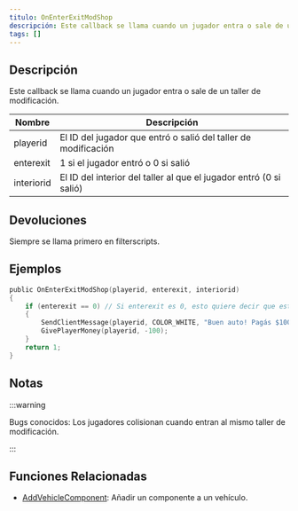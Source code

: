 ```yaml
---
titulo: OnEnterExitModShop
descripción: Este callback se llama cuando un jugador entra o sale de un taller de modificación.
tags: []
---
```


<VersionWarn name='callback' version='SA-MP 0.3a' />

## Descripción

Este callback se llama cuando un jugador entra o sale de un taller de modificación.

| Nombre     | Descripción                                                                  |
| ---------- | ---------------------------------------------------------------------------- |
| playerid   | El ID del jugador que entró o salió del taller de modificación               |
| enterexit  | 1 si el jugador entró o 0 si salió                                           |
| interiorid | El ID del interior del taller al que el jugador entró (0 si salió)           |

## Devoluciones

Siempre se llama primero en filterscripts.

## Ejemplos

```c
public OnEnterExitModShop(playerid, enterexit, interiorid)
{
    if (enterexit == 0) // Si enterexit es 0, esto quiere decir que está saliendo del taller
    {
        SendClientMessage(playerid, COLOR_WHITE, "Buen auto! Pagás $100.");
        GivePlayerMoney(playerid, -100);
    }
    return 1;
}
```

## Notas

:::warning

Bugs conocidos: Los jugadores colisionan cuando entran al mismo taller de modificación.

:::

## Funciones Relacionadas

- [AddVehicleComponent](../functions/AddVehicleComponent): Añadir un componente a un vehículo.
